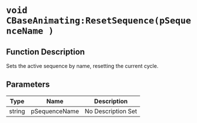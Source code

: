 # `void CBaseAnimating:ResetSequence(pSequenceName )`
## Function Description
Sets the active sequence by name, resetting the current cycle.
## Parameters
Type|Name|Description
--|--|--
string|pSequenceName|No Description Set
